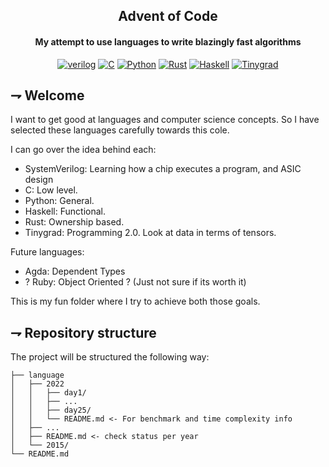 <div align="center">

## Advent of Code
#### My attempt to use languages to write blazingly fast algorithms

[![verilog](https://img.shields.io/badge/systemverilog-283272.svg?style=for-the-badge&logoColor=white&logo=ieee)](/verilog)
[![C](https://img.shields.io/badge/c-00599C.svg?style=for-the-badge&logoColor=white&logo=c)](/c)
[![Python](https://img.shields.io/badge/python-3776AB.svg?style=for-the-badge&logoColor=white&logo=python)](/python)
[![Rust](https://img.shields.io/badge/Rust-f74c00.svg?style=for-the-badge&logoColor=white&logo=rust)](/rust)
[![Haskell](https://img.shields.io/badge/Haskell-5D4F85.svg?style=for-the-badge&logoColor=white&logo=haskell)](/haskell)
[![Tinygrad](https://img.shields.io/badge/Tinygrad-FFFFFF.svg?style=for-the-badge&logoColor=black&logo=tinygrad)](/tinygrad)

</div>

## ⇁  Welcome
I want to get good at languages and computer science concepts. So I have selected these languages carefully towards this cole.

I can go over the idea behind each:

* SystemVerilog: Learning how a chip executes a program, and ASIC design
* C: Low level.
* Python: General.
* Haskell: Functional.
* Rust: Ownership based.
* Tinygrad: Programming 2.0. Look at data in terms of tensors.

Future languages:
* Agda: Dependent Types
* ? Ruby: Object Oriented ? (Just not sure if its worth it)

This is my fun folder where I try to achieve both those goals.

## ⇁  Repository structure
The project will be structured the following way:
```
├── language
│   ├── 2022
│   │   ├── day1/
│   │   ├── ...
│   │   ├── day25/
│   │   └── README.md <- For benchmark and time complexity info
│   ├── ...
│   ├── README.md <- check status per year
│   └── 2015/
└── README.md

```
